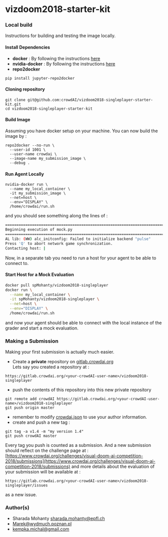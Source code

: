 # vizdoom2018-starter-kit


### Local build

Instructions for building and testing the image locally.   

#### Install Dependencies
* **docker** : By following the instructions [here](https://docs.docker.com/install/linux/docker-ce/)
* **nvidia-docker** : By following the instructions [here](https://github.com/nvidia/nvidia-docker/wiki/Installation-(version-2.0))
* **repo2docker**
```
pip install jupyter-repo2docker
```

#### Cloning repository
```
git clone git@github.com:crowdAI/vizdoom2018-singleplayer-starter-kit.git
cd vizdoom2018-singleplayer-starter-kit
```

#### Build Image
Assuming you have docker setup on your machine. You can now build the image by :
```
repo2docker --no-run \
  --user-id 1001 \
  --user-name crowdai \
  --image-name my_submission_image \
  --debug .
```

#### Run Agent Locally
```
nvidia-docker run \
  --name my_local_container \
  -it my_submission_image \
  --net=host \
  --env="DISPLAY" \
  /home/crowdai/run.sh
```
and you should see something along the lines of :
```bash
================================================================================
Beginning execution of mock.py
================================================================================
AL lib: (WW) alc_initconfig: Failed to initialize backend "pulse"
Press 'Q' to abort network game synchronization.
Contacting host: |
```
Now, in a separate tab you need to run a host for your agent to be able to
connect to.

#### Start Host for a Mock Evaluation
```bash
docker pull spMohanty/vizdoom2018-singleplayer
docker run \
  --name my_local_container \
  -it spMohanty/vizdoom2018-singleplayer \
  --net=host \
  --env="DISPLAY" \
  /home/crowdai/run.sh
```

and now your agent should be able to connect with the local instance of the grader
and start a mock evaluation.

### Making a Submission
Making your first submission is actually much easier.
* Create a **private** repository on [gitlab.crowdai.org](http://gitlab.crowdai.org/)   
Lets say you created a repository at :
```
https://gitlab.crowdai.org/<your-crowdAI-user-name>/vizdoom2018-singleplayer
```
* push the contents of this repository into this new private repository
```
git remote add crowdAI https://gitlab.crowdai.org/<your-crowdAI-user-name>/vizdoom2018-singleplayer
git push origin master
```
* remember to modify [crowdai.json](crowdai.json) to use your author information.
* create and push a new tag :
```
git tag -a v1.4 -m "my version 1.4"
git push crowdAI master
```

Every tag you push is counted as a submission. And a new submission should reflect on the challenge page at : [https://www.crowdai.org/challenges/visual-doom-ai-competition-2018/submissions](https://www.crowdai.org/challenges/visual-doom-ai-competition-2018/submissions)
and more details about the evaluation of your submission will be available at :
```
https://gitlab.crowdai.org/<your-crowdAI-user-name>/vizdoom2018-singleplayer/issues
```
as a new issue.

### Author(s)
* Sharada Mohanty <sharada.mohanty@epfl.ch>   
* Marek@wydmuch.poznan.pl   
* kempka.michal@gmail.com   
